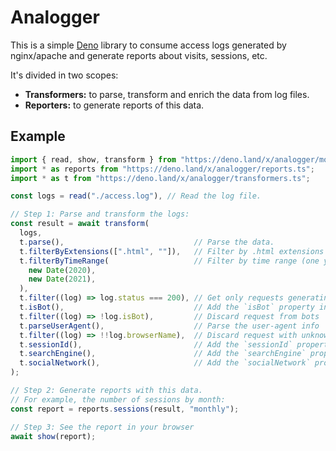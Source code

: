# Analogger

This is a simple [Deno](https://deno.land/) library to consume access logs
generated by nginx/apache and generate reports about visits, sessions, etc.

It's divided in two scopes:

- **Transformers:** to parse, transform and enrich the data from log files.
- **Reporters:** to generate reports of this data.

## Example

```ts
import { read, show, transform } from "https://deno.land/x/analogger/mod.ts";
import * as reports from "https://deno.land/x/analogger/reports.ts";
import * as t from "https://deno.land/x/analogger/transformers.ts";

const logs = read("./access.log"), // Read the log file.

// Step 1: Parse and transform the logs:
const result = await transform(
  logs,
  t.parse(),                             // Parse the data.
  t.filterByExtensions([".html", ""]),   // Filter by .html extensions or not extension at all.
  t.filterByTimeRange(                   // Filter by time range (one year, from 2020 to 2021).
    new Date(2020),
    new Date(2021),
  ),
  t.filter((log) => log.status === 200), // Get only requests generating a 200 status code response.
  t.isBot(),                             // Add the `isBot` property indicating if the request is from a bot (ex: Google).
  t.filter((log) => !log.isBot),         // Discard request from bots
  t.parseUserAgent(),                    // Parse the user-agent info
  t.filter((log) => !!log.browserName),  // Discard request with unknown browsers
  t.sessionId(),                         // Add the `sessionId` property with an autogenerated session id
  t.searchEngine(),                      // Add the `searchEngine` property (google, bing, yahoo...)
  t.socialNetwork(),                     // Add the `socialNetwork` property (facebook, twitter, instagram...)
);

// Step 2: Generate reports with this data.
// For example, the number of sessions by month:
const report = reports.sessions(result, "monthly");

// Step 3: See the report in your browser
await show(report);
```
